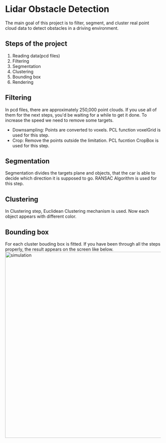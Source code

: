 # Lidar Obstacle Detection
The main goal of this project is to filter, segment, and cluster real point cloud data to detect obstacles in a driving environment.
## Steps of the project
1. Reading data(pcd files)
2. Filtering
3. Segmentation
4. Clustering
5. Bounding box
6. Rendering
## Filtering
In pcd files, there are approximately 250,000 point clouds. If you use all of them for the next steps, you'd be waiting for a while to get it done. To increase the speed we need to remove some targets.
* Downsampling: Points are converted to voxels. PCL function voxelGrid is used for this step.
* Crop: Remove the points outside the limitation. PCL fucntion CropBox is used for this step.
## Segmentation
Segmentation divides the targets plane and objects, that the car is able to decide which direction it is supposed to go. RANSAC Algorithm is used for this step.
## Clustering
In Clustering step, Euclidean Clustering mechanism is used. Now each object appears with different color. 
## Bounding box
For each cluster bouding box is fitted. If you have been through all the steps properly, the result appears on the screen like below.
<img src="bandicam 2024-05-28 21-30-08-196.gif" alt="simulation" style="width:600px;"/> 
